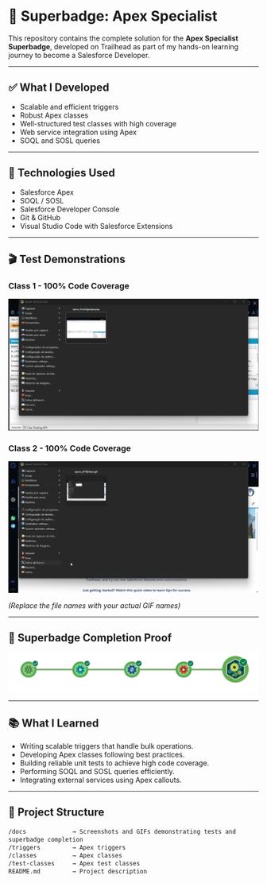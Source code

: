 # 🚀 Superbadge: Apex Specialist

This repository contains the complete solution for the **Apex Specialist Superbadge**, developed on Trailhead as part of my hands-on learning journey to become a Salesforce Developer.

---

## ✅ What I Developed

- Scalable and efficient triggers
- Robust Apex classes
- Well-structured test classes with high coverage
- Web service integration using Apex
- SOQL and SOSL queries

---

## 🎯 Technologies Used

- Salesforce Apex
- SOQL / SOSL
- Salesforce Developer Console
- Git & GitHub
- Visual Studio Code with Salesforce Extensions

---

## 🎬 Test Demonstrations

### Class 1 - 100% Code Coverage
![Class 1 Test Passing](docs/class-test1.gif)

### Class 2 - 100% Code Coverage
![Class 2 Test Passing](docs/class-test2.gif)

*(Replace the file names with your actual GIF names)*

---

## 📸 Superbadge Completion Proof

![Superbadge Completed](docs/superbadge-completed.png)

---

## 📚 What I Learned

- Writing scalable triggers that handle bulk operations.
- Developing Apex classes following best practices.
- Building reliable unit tests to achieve high code coverage.
- Performing SOQL and SOSL queries efficiently.
- Integrating external services using Apex callouts.

---

## 📂 Project Structure

```plaintext
/docs             → Screenshots and GIFs demonstrating tests and superbadge completion
/triggers         → Apex triggers
/classes          → Apex classes
/test-classes     → Apex test classes
README.md         → Project description
